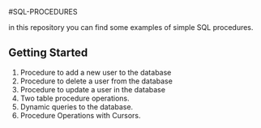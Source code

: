 #SQL-PROCEDURES

in this repository you can find some examples of simple SQL procedures.

## Getting Started
1. Procedure to add a new user to the database
2. Procedure to delete a user from the database	
3. Procedure to update a user in the database
4. Two table procedure operations.				
5. Dynamic queries to the database.
6. Procedure Operations with Cursors.